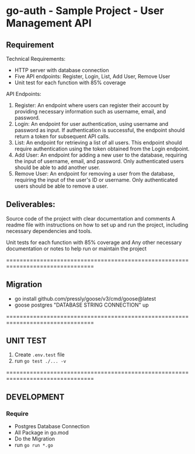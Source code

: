 # go-auth - Sample Project - User Management API

## Requirement
Technical Requirements:
- HTTP server with database connection
- Five API endpoints: Register, Login, List, Add User, Remove User
- Unit test for each function with 85% coverage

API Endpoints:
1. Register: An endpoint where users can register their account by providing necessary information such as username, email, and password.
2. Login: An endpoint for user authentication, using username and password as input. If authentication is successful, the endpoint should return a token for subsequent API calls.
3. List: An endpoint for retrieving a list of all users. This endpoint should require authentication using the token obtained from the Login endpoint.
4. Add User: An endpoint for adding a new user to the database, requiring the input of username, email, and password. Only authenticated users should be able to add another user.
5. Remove User: An endpoint for removing a user from the database, requiring the input of the user's ID or username. Only authenticated users should be able to remove a user.


## Deliverables:

Source code of the project with clear documentation and comments
A readme file with instructions on how to set up and run the project, including necessary dependencies and tools.

Unit tests for each function with 85% coverage and Any other necessary documentation or notes to help run or maintain the project


================================================================================

## Migration
- go install github.com/pressly/goose/v3/cmd/goose@latest
- goose postgres "DATABASE STRING CONNECTION" up


================================================================================

## UNIT TEST

1. Create `.env.test` file
2. run `go test ./... -v`


================================================================================

## DEVELOPMENT

### Require
- Postgres Database Connection
- All Package in go.mod
- Do the Migration
- run `go run *.go `

